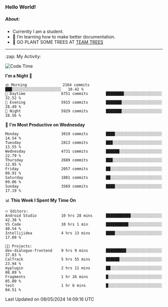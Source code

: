 ### Hello World!

##### About:
- Currently I am a student.
- 🌱 I’m learning how to make better documentation.
- 🌱 GO PLANT SOME TREES AT [TEAM TREES](https://teamtrees.org/)

---
  <summary>:zap: My Activity:</summary>
  
<!--START_SECTION:waka-->
![Code Time](http://img.shields.io/badge/Code%20Time-1%2C376%20hrs%2028%20mins-blue)

**I'm a Night 🦉** 

```text
🌞 Morning                2164 commits        ███░░░░░░░░░░░░░░░░░░░░░░   10.42 % 
🌆 Daytime                6751 commits        ████████░░░░░░░░░░░░░░░░░   32.52 % 
🌃 Evening                5915 commits        ███████░░░░░░░░░░░░░░░░░░   28.49 % 
🌙 Night                  5929 commits        ███████░░░░░░░░░░░░░░░░░░   28.56 % 
```
📅 **I'm Most Productive on Wednesday** 

```text
Monday                   3019 commits        ████░░░░░░░░░░░░░░░░░░░░░   14.54 % 
Tuesday                  2813 commits        ███░░░░░░░░░░░░░░░░░░░░░░   13.55 % 
Wednesday                4731 commits        ██████░░░░░░░░░░░░░░░░░░░   22.79 % 
Thursday                 2689 commits        ███░░░░░░░░░░░░░░░░░░░░░░   12.95 % 
Friday                   2057 commits        ██░░░░░░░░░░░░░░░░░░░░░░░   09.91 % 
Saturday                 1881 commits        ██░░░░░░░░░░░░░░░░░░░░░░░   09.06 % 
Sunday                   3569 commits        ████░░░░░░░░░░░░░░░░░░░░░   17.19 % 
```


📊 **This Week I Spent My Time On** 

```text
🔥 Editors: 
Android Studio           10 hrs 28 mins      ███████████░░░░░░░░░░░░░░   42.38 % 
VS Code                  10 hrs 1 min        ██████████░░░░░░░░░░░░░░░   40.54 % 
Intellijidea             4 hrs 13 mins       ████░░░░░░░░░░░░░░░░░░░░░   17.09 % 

🐱‍💻 Projects: 
dev-dialogue-frontend    9 hrs 9 mins        █████████░░░░░░░░░░░░░░░░   37.03 % 
CalTrack                 5 hrs 55 mins       ██████░░░░░░░░░░░░░░░░░░░   23.94 % 
myplugin                 2 hrs 11 mins       ██░░░░░░░░░░░░░░░░░░░░░░░   08.89 % 
Fragments                1 hr 26 mins        █░░░░░░░░░░░░░░░░░░░░░░░░   05.80 % 
test                     1 hr 6 mins         █░░░░░░░░░░░░░░░░░░░░░░░░   04.51 % 
```


 Last Updated on 08/05/2024 14:09:16 UTC
<!--END_SECTION:waka-->
